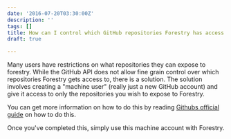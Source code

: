 ```yaml
---
date: '2016-07-20T03:30:00Z'
description: ''
tags: []
title: How can I control which GitHub repositories Forestry has access to?
draft: true

---
```

Many users have restrictions on what repositories they can expose to forestry. While the GitHub API does not allow fine grain control over which repositories Forestry gets access to, there is a solution. The solution involves creating a "machine user" (really just a new GitHub account) and give it access to only the repositories you wish to expose to Forestry.

You can get more information on how to do this by reading [Githubs official guide][1] on how to do this.

Once you've completed this, simply use this machine account with Forestry.

[1]:	https://developer.github.com/guides/managing-deploy-keys/#machine-users